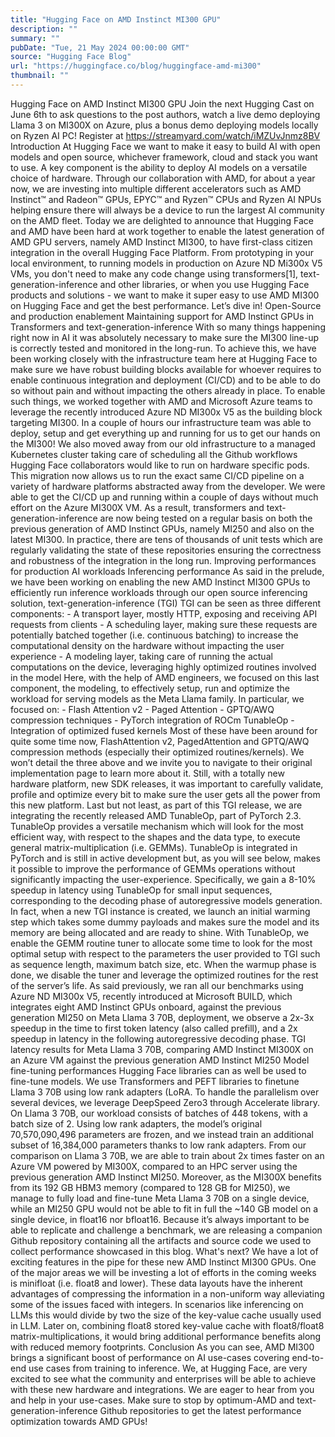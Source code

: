 ```yaml
---
title: "Hugging Face on AMD Instinct MI300 GPU"
description: ""
summary: ""
pubDate: "Tue, 21 May 2024 00:00:00 GMT"
source: "Hugging Face Blog"
url: "https://huggingface.co/blog/huggingface-amd-mi300"
thumbnail: ""
---
```


Hugging Face on AMD Instinct MI300 GPU
Join the next Hugging Cast on June 6th to ask questions to the post authors, watch a live demo deploying Llama 3 on MI300X on Azure, plus a bonus demo deploying models locally on Ryzen AI PC!
Register at https://streamyard.com/watch/iMZUvJnmz8BV
Introduction
At Hugging Face we want to make it easy to build AI with open models and open source, whichever framework, cloud and stack you want to use. A key component is the ability to deploy AI models on a versatile choice of hardware. Through our collaboration with AMD, for about a year now, we are investing into multiple different accelerators such as AMD Instinct™ and Radeon™ GPUs, EPYC™ and Ryzen™ CPUs and Ryzen AI NPUs helping ensure there will always be a device to run the largest AI community on the AMD fleet. Today we are delighted to announce that Hugging Face and AMD have been hard at work together to enable the latest generation of AMD GPU servers, namely AMD Instinct MI300, to have first-class citizen integration in the overall Hugging Face Platform. From prototyping in your local environment, to running models in production on Azure ND Mi300x V5 VMs, you don't need to make any code change using transformers[1], text-generation-inference and other libraries, or when you use Hugging Face products and solutions - we want to make it super easy to use AMD MI300 on Hugging Face and get the best performance. Let’s dive in!
Open-Source and production enablement
Maintaining support for AMD Instinct GPUs in Transformers and text-generation-inference
With so many things happening right now in AI it was absolutely necessary to make sure the MI300 line-up is correctly tested and monitored in the long-run. To achieve this, we have been working closely with the infrastructure team here at Hugging Face to make sure we have robust building blocks available for whoever requires to enable continuous integration and deployment (CI/CD) and to be able to do so without pain and without impacting the others already in place.
To enable such things, we worked together with AMD and Microsoft Azure teams to leverage the recently introduced Azure ND MI300x V5 as the building block targeting MI300. In a couple of hours our infrastructure team was able to deploy, setup and get everything up and running for us to get our hands on the MI300!
We also moved away from our old infrastructure to a managed Kubernetes cluster taking care of scheduling all the Github workflows Hugging Face collaborators would like to run on hardware specific pods. This migration now allows us to run the exact same CI/CD pipeline on a variety of hardware platforms abstracted away from the developer. We were able to get the CI/CD up and running within a couple of days without much effort on the Azure MI300X VM.
As a result, transformers and text-generation-inference are now being tested on a regular basis on both the previous generation of AMD Instinct GPUs, namely MI250 and also on the latest MI300. In practice, there are tens of thousands of unit tests which are regularly validating the state of these repositories ensuring the correctness and robustness of the integration in the long run.
Improving performances for production AI workloads
Inferencing performance
As said in the prelude, we have been working on enabling the new AMD Instinct MI300 GPUs to efficiently run inference workloads through our open source inferencing solution, text-generation-inference (TGI) TGI can be seen as three different components: - A transport layer, mostly HTTP, exposing and receiving API requests from clients - A scheduling layer, making sure these requests are potentially batched together (i.e. continuous batching) to increase the computational density on the hardware without impacting the user experience - A modeling layer, taking care of running the actual computations on the device, leveraging highly optimized routines involved in the model
Here, with the help of AMD engineers, we focused on this last component, the modeling, to effectively setup, run and optimize the workload for serving models as the Meta Llama family. In particular, we focused on: - Flash Attention v2 - Paged Attention - GPTQ/AWQ compression techniques - PyTorch integration of ROCm TunableOp - Integration of optimized fused kernels
Most of these have been around for quite some time now, FlashAttention v2, PagedAttention and GPTQ/AWQ compression methods (especially their optimized routines/kernels). We won’t detail the three above and we invite you to navigate to their original implementation page to learn more about it.
Still, with a totally new hardware platform, new SDK releases, it was important to carefully validate, profile and optimize every bit to make sure the user gets all the power from this new platform.
Last but not least, as part of this TGI release, we are integrating the recently released AMD TunableOp, part of PyTorch 2.3. TunableOp provides a versatile mechanism which will look for the most efficient way, with respect to the shapes and the data type, to execute general matrix-multiplication (i.e. GEMMs). TunableOp is integrated in PyTorch and is still in active development but, as you will see below, makes it possible to improve the performance of GEMMs operations without significantly impacting the user-experience. Specifically, we gain a 8-10% speedup in latency using TunableOp for small input sequences, corresponding to the decoding phase of autoregressive models generation.
In fact, when a new TGI instance is created, we launch an initial warming step which takes some dummy payloads and makes sure the model and its memory are being allocated and are ready to shine.
With TunableOp, we enable the GEMM routine tuner to allocate some time to look for the most optimal setup with respect to the parameters the user provided to TGI such as sequence length, maximum batch size, etc. When the warmup phase is done, we disable the tuner and leverage the optimized routines for the rest of the server’s life.
As said previously, we ran all our benchmarks using Azure ND MI300x V5, recently introduced at Microsoft BUILD, which integrates eight AMD Instinct GPUs onboard, against the previous generation MI250 on Meta Llama 3 70B, deployment, we observe a 2x-3x speedup in the time to first token latency (also called prefill), and a 2x speedup in latency in the following autoregressive decoding phase.
TGI latency results for Meta Llama 3 70B, comparing AMD Instinct MI300X on an Azure VM against the previous generation AMD Instinct MI250
Model fine-tuning performances
Hugging Face libraries can as well be used to fine-tune models. We use Transformers and PEFT libraries to finetune Llama 3 70B using low rank adapters (LoRA. To handle the parallelism over several devices, we leverage DeepSpeed Zero3 through Accelerate library.
On Llama 3 70B, our workload consists of batches of 448 tokens, with a batch size of 2. Using low rank adapters, the model’s original 70,570,090,496 parameters are frozen, and we instead train an additional subset of 16,384,000 parameters thanks to low rank adapters.
From our comparison on Llama 3 70B, we are able to train about 2x times faster on an Azure VM powered by MI300X, compared to an HPC server using the previous generation AMD Instinct MI250.
Moreover, as the MI300X benefits from its 192 GB HBM3 memory (compared to 128 GB for MI250), we manage to fully load and fine-tune Meta Llama 3 70B on a single device, while an MI250 GPU would not be able to fit in full the ~140 GB model on a single device, in float16 nor bfloat16. Because it’s always important to be able to replicate and challenge a benchmark, we are releasing a companion Github repository containing all the artifacts and source code we used to collect performance showcased in this blog.
What's next?
We have a lot of exciting features in the pipe for these new AMD Instinct MI300 GPUs. One of the major areas we will be investing a lot of efforts in the coming weeks is minifloat (i.e. float8 and lower). These data layouts have the inherent advantages of compressing the information in a non-uniform way alleviating some of the issues faced with integers.
In scenarios like inferencing on LLMs this would divide by two the size of the key-value cache usually used in LLM. Later on, combining float8 stored key-value cache with float8/float8 matrix-multiplications, it would bring additional performance benefits along with reduced memory footprints.
Conclusion
As you can see, AMD MI300 brings a significant boost of performance on AI use-cases covering end-to-end use cases from training to inference. We, at Hugging Face, are very excited to see what the community and enterprises will be able to achieve with these new hardware and integrations. We are eager to hear from you and help in your use-cases.
Make sure to stop by optimum-AMD and text-generation-inference Github repositories to get the latest performance optimization towards AMD GPUs!